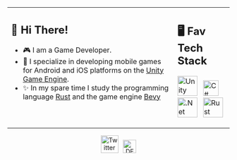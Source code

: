 <table><tr><td valign="top" width="75%">

## 👋 Hi There!

 - 🎮 I am a Game Developer.
 - 📱  I specialize in developing mobile games for Android and iOS platforms on the [Unity Game Engine](https://unity.com/).
 - ✨ In my spare time I study the programming language [Rust](https://www.rust-lang.org/) and the game engine [Bevy](https://bevyengine.org/)
 
</td>
<td valign="top" width="25%">

## 🖥 Fav Tech Stack

<img src="https://cdn.worldvectorlogo.com/logos/unity-69.svg" title="Unity" alt="Unity Logo" width="45"/> &nbsp; <img src="https://cdn.worldvectorlogo.com/logos/c--4.svg" title="C#" alt="C# Logo" width="35"/> &nbsp; <img src="https://cdn.worldvectorlogo.com/logos/dot-net-core-7.svg" title=".Net" alt=".Net Logo" width="45"/> &nbsp; <img src="https://cdn.worldvectorlogo.com/logos/rust.svg" title="Rust" alt="Rust Logo" width="45"/>

</td></tr></table> 

<div align=center>
<a href="https://twitter.com/FrancescoCiull4"><img src="https://cdn.worldvectorlogo.com/logos/twitter-6.svg" title="Twitter" alt="Twitter Account" width="40"/></a> 
<!--a href="https://discord.com/invite/"><img src="https://cdn.worldvectorlogo.com/logos/discord-6.svg" title="Discord" alt="Discord Community" width="40"/></a> -->
<!--a href="https://www.linkedin.com/in/francesco-ciulla-roma/"><img src="https://cdn.worldvectorlogo.com/logos/linkedin-icon-2.svg" title="Linkedin" alt="Linkedin Account" width="30"/></a> -->
&ensp;<a href="https://dev.to/dkoleev"><img src="https://dev-to-uploads.s3.amazonaws.com/uploads/logos/resized_logo_UQww2soKuUsjaOGNB38o.png" title="DEV" alt="DEVto Blog" width="30"/></a>
</div>

<!--
**dkoleev/dkoleev** is a ✨ _special_ ✨ repository because its `README.md` (this file) appears on your GitHub profile.

Here are some ideas to get you started:

- 🔭 I’m currently working on ...
- 🌱 I’m currently learning ...
- 👯 I’m looking to collaborate on ...
- 🤔 I’m looking for help with ...
- 💬 Ask me about ...
- 📫 How to reach me: ...
- 😄 Pronouns: ...
- ⚡ Fun fact: ...
-->
